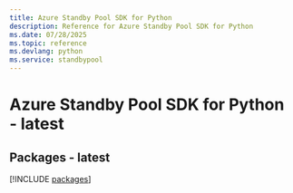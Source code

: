 ```yaml
---
title: Azure Standby Pool SDK for Python
description: Reference for Azure Standby Pool SDK for Python
ms.date: 07/28/2025
ms.topic: reference
ms.devlang: python
ms.service: standbypool
---
```

# Azure Standby Pool SDK for Python - latest
## Packages - latest
[!INCLUDE [packages](standby-pool-index.md)]